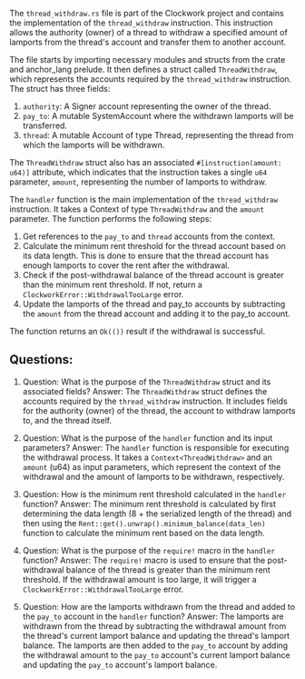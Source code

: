 
The `thread_withdraw.rs` file is part of the Clockwork project and contains the implementation of the `thread_withdraw` instruction. This instruction allows the authority (owner) of a thread to withdraw a specified amount of lamports from the thread's account and transfer them to another account.

The file starts by importing necessary modules and structs from the crate and anchor_lang prelude. It then defines a struct called `ThreadWithdraw`, which represents the accounts required by the `thread_withdraw` instruction. The struct has three fields:

1. `authority`: A Signer account representing the owner of the thread.
2. `pay_to`: A mutable SystemAccount where the withdrawn lamports will be transferred.
3. `thread`: A mutable Account of type Thread, representing the thread from which the lamports will be withdrawn.

The `ThreadWithdraw` struct also has an associated `#[instruction(amount: u64)]` attribute, which indicates that the instruction takes a single `u64` parameter, `amount`, representing the number of lamports to withdraw.

The `handler` function is the main implementation of the `thread_withdraw` instruction. It takes a Context of type `ThreadWithdraw` and the `amount` parameter. The function performs the following steps:

1. Get references to the `pay_to` and `thread` accounts from the context.
2. Calculate the minimum rent threshold for the thread account based on its data length. This is done to ensure that the thread account has enough lamports to cover the rent after the withdrawal.
3. Check if the post-withdrawal balance of the thread account is greater than the minimum rent threshold. If not, return a `ClockworkError::WithdrawalTooLarge` error.
4. Update the lamports of the thread and pay_to accounts by subtracting the `amount` from the thread account and adding it to the pay_to account.

The function returns an `Ok(())` result if the withdrawal is successful.
## Questions: 
 1. Question: What is the purpose of the `ThreadWithdraw` struct and its associated fields?
   Answer: The `ThreadWithdraw` struct defines the accounts required by the `thread_withdraw` instruction. It includes fields for the authority (owner) of the thread, the account to withdraw lamports to, and the thread itself.

2. Question: What is the purpose of the `handler` function and its input parameters?
   Answer: The `handler` function is responsible for executing the withdrawal process. It takes a `Context<ThreadWithdraw>` and an `amount` (u64) as input parameters, which represent the context of the withdrawal and the amount of lamports to be withdrawn, respectively.

3. Question: How is the minimum rent threshold calculated in the `handler` function?
   Answer: The minimum rent threshold is calculated by first determining the data length (8 + the serialized length of the thread) and then using the `Rent::get().unwrap().minimum_balance(data_len)` function to calculate the minimum rent based on the data length.

4. Question: What is the purpose of the `require!` macro in the `handler` function?
   Answer: The `require!` macro is used to ensure that the post-withdrawal balance of the thread is greater than the minimum rent threshold. If the withdrawal amount is too large, it will trigger a `ClockworkError::WithdrawalTooLarge` error.

5. Question: How are the lamports withdrawn from the thread and added to the `pay_to` account in the `handler` function?
   Answer: The lamports are withdrawn from the thread by subtracting the withdrawal amount from the thread's current lamport balance and updating the thread's lamport balance. The lamports are then added to the `pay_to` account by adding the withdrawal amount to the `pay_to` account's current lamport balance and updating the `pay_to` account's lamport balance.
    